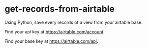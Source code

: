 # get-records-from-airtable
Using Python, save every records of a view from your airtable base.

Find your api key at https://airtable.com/account.

Find your base key at https://airtable.com/api.

